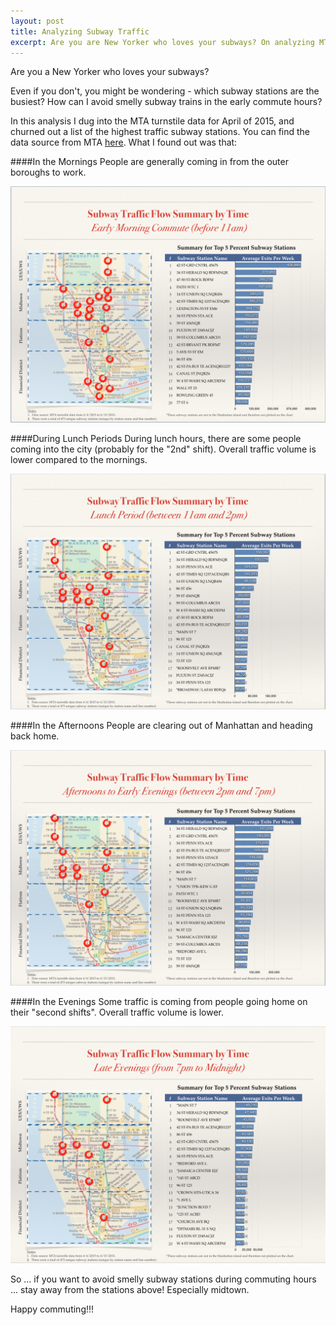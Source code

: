```yaml
---
layout: post
title: Analyzing Subway Traffic
excerpt: Are you are New Yorker who loves your subways? On analyzing MTA turnstile data to identify high volume stations -
---
```


Are you a New Yorker who loves your subways?

Even if you don't, you might be wondering - which subway stations are the busiest? How can I avoid smelly subway trains in the early commute hours? 

In this analysis I dug into the MTA turnstile data for April of 2015, and churned out a list of the highest traffic subway stations. You can find the data source from MTA [here](http://web.mta.info/developers/turnstile.html). What I found out was that:

####In the Mornings
People are generally coming in from the outer boroughs to work. 

![alt text](../images/Mornings.png "Analysis for Morning Traffic")

####During Lunch Periods
During lunch hours, there are some people coming into the city (probably for the "2nd" shift). Overall traffic volume is lower compared to the mornings. 

![alt text](../images/Lunch.png "Analysis for Morning Traffic")

####In the Afternoons
People are clearing out of Manhattan and heading back home. 

![alt text](../images/Afternoon.png "Analysis for Morning Traffic")

####In the Evenings
Some traffic is coming from people going home on their "second shifts".  Overall traffic volume is lower. 

![alt text](../images/Evenings.png "Analysis for Morning Traffic")

So … if you want to avoid smelly subway stations during commuting hours ... stay away from the stations above! Especially midtown. 

Happy commuting!!!
